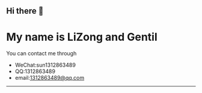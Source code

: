 ## Hi there 👋

# My name is LiZong and Gentil


You can contact me through
- WeChat:sun1312863489
- QQ:1312863489
- email:1312863489@qq.com
---
